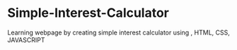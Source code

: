 # Simple-Interest-Calculator
Learning webpage by creating simple interest calculator  using , HTML, CSS, JAVASCRIPT

